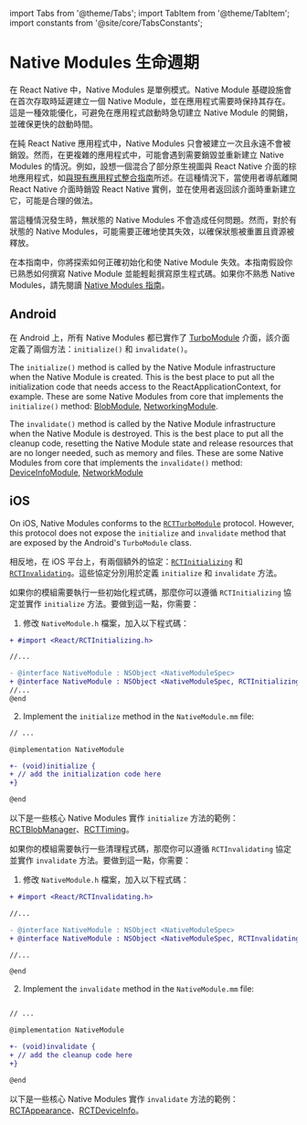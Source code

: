 import Tabs from '@theme/Tabs'; import TabItem from '@theme/TabItem'; import constants from '@site/core/TabsConstants';

# Native Modules 生命週期

在 React Native 中，Native Modules 是單例模式。Native Module 基礎設施會在首次存取時延遲建立一個 Native Module，並在應用程式需要時保持其存在。這是一種效能優化，可避免在應用程式啟動時急切建立 Native Module 的開銷，並確保更快的啟動時間。

在純 React Native 應用程式中，Native Modules 只會被建立一次且永遠不會被銷毀。然而，在更複雜的應用程式中，可能會遇到需要銷毀並重新建立 Native Modules 的情況。例如，設想一個混合了部分原生視圖與 React Native 介面的棕地應用程式，如[與現有應用程式整合指南](/docs/integration-with-existing-apps)所述。在這種情況下，當使用者導航離開 React Native 介面時銷毀 React Native 實例，並在使用者返回該介面時重新建立它，可能是合理的做法。

當這種情況發生時，無狀態的 Native Modules 不會造成任何問題。然而，對於有狀態的 Native Modules，可能需要正確地使其失效，以確保狀態被重置且資源被釋放。

在本指南中，你將探索如何正確初始化和使 Native Module 失效。本指南假設你已熟悉如何撰寫 Native Module 並能輕鬆撰寫原生程式碼。如果你不熟悉 Native Modules，請先閱讀 [Native Modules 指南](/docs/next/turbo-native-modules-introduction)。

## Android

在 Android 上，所有 Native Modules 都已實作了 [TurboModule](https://github.com/facebook/react-native/blob/main/packages/react-native/ReactAndroid/src/main/java/com/facebook/react/turbomodule/core/interfaces/TurboModule.kt) 介面，該介面定義了兩個方法：`initialize()` 和 `invalidate()`。

The `initialize()` method is called by the Native Module infrastructure when the Native Module is created. This is the best place to put all the initialization code that needs access to the ReactApplicationContext, for example. These are some Native Modules from core that implements the `initialize()` method: [BlobModule](https://github.com/facebook/react-native/blob/0617accecdcb11159ba15c34885f294bc206aa89/packages/react-native/ReactAndroid/src/main/java/com/facebook/react/modules/blob/BlobModule.java#L155-L157), [NetworkingModule](https://github.com/facebook/react-native/blob/0617accecdcb11159ba15c34885f294bc206aa89/packages/react-native/ReactAndroid/src/main/java/com/facebook/react/modules/network/NetworkingModule.java#L193-L197).

The `invalidate()` method is called by the Native Module infrastructure when the Native Module is destroyed. This is the best place to put all the cleanup code, resetting the Native Module state and release resources that are no longer needed, such as memory and files. These are some Native Modules from core that implements the `invalidate()` method: [DeviceInfoModule](https://github.com/facebook/react-native/blob/0617accecdcb11159ba15c34885f294bc206aa89/packages/react-native/ReactAndroid/src/main/java/com/facebook/react/modules/deviceinfo/DeviceInfoModule.kt#L72-L76), [NetworkModule](https://github.com/facebook/react-native/blob/0617accecdcb11159ba15c34885f294bc206aa89/packages/react-native/ReactAndroid/src/main/java/com/facebook/react/modules/network/NetworkingModule.java#L200-L212)

## iOS

On iOS, Native Modules conforms to the [`RCTTurboModule`](https://github.com/facebook/react-native/blob/0617accecdcb11159ba15c34885f294bc206aa89/packages/react-native/ReactCommon/react/nativemodule/core/platform/ios/ReactCommon/RCTTurboModule.h#L196-L200) protocol. However, this protocol does not expose the `initialize` and `invalidate` method that are exposed by the Android's `TurboModule` class.

相反地，在 iOS 平台上，有兩個額外的協定：[`RCTInitializing`](https://github.com/facebook/react-native/blob/0617accecdcb11159ba15c34885f294bc206aa89/packages/react-native/React/Base/RCTInitializing.h) 和 [`RCTInvalidating`](https://github.com/facebook/react-native/blob/0617accecdcb11159ba15c34885f294bc206aa89/packages/react-native/React/Base/RCTInvalidating.h)。這些協定分別用於定義 `initialize` 和 `invalidate` 方法。

如果你的模組需要執行一些初始化程式碼，那麼你可以遵循 `RCTInitializing` 協定並實作 `initialize` 方法。要做到這一點，你需要：

1. 修改 `NativeModule.h` 檔案，加入以下程式碼：

```diff title="NativeModule.h"
+ #import <React/RCTInitializing.h>

//...

- @interface NativeModule : NSObject <NativeModuleSpec>
+ @interface NativeModule : NSObject <NativeModuleSpec, RCTInitializing>
//...
@end
```

2. Implement the `initialize` method in the `NativeModule.mm` file:

```diff title="NativeModule.mm"
// ...

@implementation NativeModule

+- (void)initialize {
+ // add the initialization code here
+}

@end
```

以下是一些核心 Native Modules 實作 `initialize` 方法的範例：[RCTBlobManager](https://github.com/facebook/react-native/blob/0617accecdcb11159ba15c34885f294bc206aa89/packages/react-native/Libraries/Blob/RCTBlobManager.mm#L58-L68)、[RCTTiming](https://github.com/facebook/react-native/blob/0617accecdcb11159ba15c34885f294bc206aa89/packages/react-native/React/CoreModules/RCTTiming.mm#L121-L124)。

如果你的模組需要執行一些清理程式碼，那麼你可以遵循 `RCTInvalidating` 協定並實作 `invalidate` 方法。要做到這一點，你需要：

1. 修改 `NativeModule.h` 檔案，加入以下程式碼：

```diff title="NativeModule.h"
+ #import <React/RCTInvalidating.h>

//...

- @interface NativeModule : NSObject <NativeModuleSpec>
+ @interface NativeModule : NSObject <NativeModuleSpec, RCTInvalidating>

//...

@end
```

2. Implement the `invalidate` method in the `NativeModule.mm` file:

```diff title="NativeModule.mm"

// ...

@implementation NativeModule

+- (void)invalidate {
+ // add the cleanup code here
+}

@end
```

以下是一些核心 Native Modules 實作 `invalidate` 方法的範例：[RCTAppearance](https://github.com/facebook/react-native/blob/0617accecdcb11159ba15c34885f294bc206aa89/packages/react-native/React/CoreModules/RCTAppearance.mm#L151-L155)、[RCTDeviceInfo](https://github.com/facebook/react-native/blob/0617accecdcb11159ba15c34885f294bc206aa89/packages/react-native/React/CoreModules/RCTDeviceInfo.mm#L127-L133)。